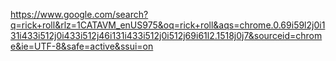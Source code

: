 https://www.google.com/search?q=rick+roll&rlz=1CATAVM_enUS975&oq=rick+roll&aqs=chrome.0.69i59l2j0i131i433i512j0i433i512j46i131i433i512j0i512j69i61l2.1518j0j7&sourceid=chrome&ie=UTF-8&safe=active&ssui=on
